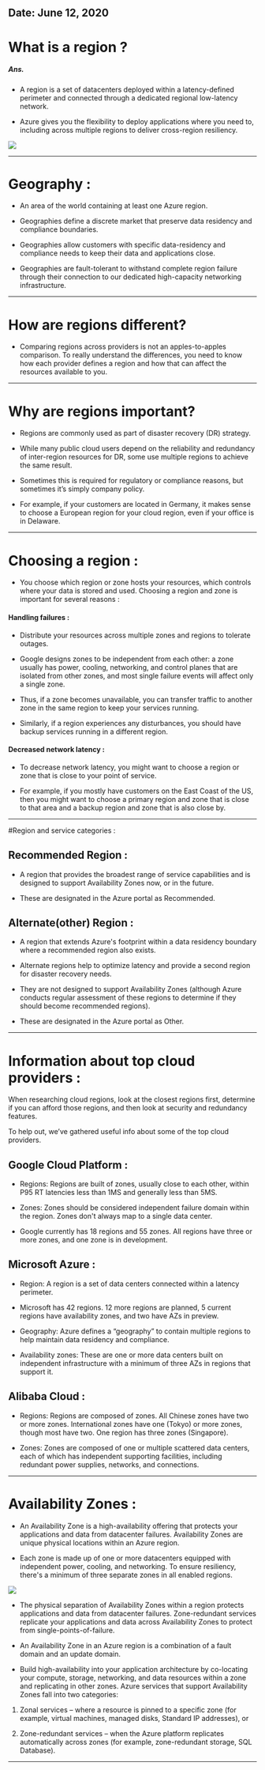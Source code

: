 ## Date: June 12, 2020

# What is a region ?

##### Ans.

- A region is a set of datacenters deployed within a latency-defined perimeter and connected through a dedicated regional low-latency network. 

- Azure gives you the flexibility to deploy applications where you need to, including across multiple regions to deliver cross-region resiliency.

![](https://mordorintelligence.com/images_db/RD_Images/1551343108287_cc4.png)

_ _ _ _ _ _ _ _ _ _

# Geography :

- An area of the world containing at least one Azure region.

- Geographies define a discrete market that preserve data residency and compliance boundaries.

- Geographies allow customers with specific data-residency and compliance needs to keep their data and applications close.

- Geographies are fault-tolerant to withstand complete region failure through their connection to our dedicated high-capacity networking infrastructure.

_ _ _ _ _ _ _ _ _ _

# How are regions different?

- Comparing regions across providers is not an apples-to-apples comparison. To really understand the differences, you need to know how each provider defines a region and how that can affect the resources available to you.

_ _ _ _ _ _ _ _ _ _

# Why are regions important?

- Regions are commonly used as part of disaster recovery (DR) strategy.

- While many public cloud users depend on the reliability and redundancy of inter-region resources for DR, some use multiple regions to achieve the same result.

- Sometimes this is required for regulatory or compliance reasons, but sometimes it’s simply company policy.

- For example, if your customers are located in Germany, it makes sense to choose a European region for your cloud region, even if your office is in Delaware.

_ _ _ _ _ _ _ _ _ _

# Choosing a region :

- You choose which region or zone hosts your resources, which controls where your data is stored and used. Choosing a region and zone is important for several reasons :

#### Handling failures :

- Distribute your resources across multiple zones and regions to tolerate outages.

- Google designs zones to be independent from each other: a zone usually has power, cooling, networking, and control planes that are isolated from other zones, and most single failure events will affect only a single zone. 

- Thus, if a zone becomes unavailable, you can transfer traffic to another zone in the same region to keep your services running.

- Similarly, if a region experiences any disturbances, you should have backup services running in a different region.

#### Decreased network latency :

- To decrease network latency, you might want to choose a region or zone that is close to your point of service. 

- For example, if you mostly have customers on the East Coast of the US, then you might want to choose a primary region and zone that is close to that area and a backup region and zone that is also close by.

_ _ _ _ _ _ _ _ _ _

#Region and service categories :

## Recommended Region :

- A region that provides the broadest range of service capabilities and is designed to support Availability Zones now, or in the future.

- These are designated in the Azure portal as Recommended.

## Alternate(other) Region :

- A region that extends Azure's footprint within a data residency boundary where a recommended region also exists.

- Alternate regions help to optimize latency and provide a second region for disaster recovery needs.

- They are not designed to support Availability Zones (although Azure conducts regular assessment of these regions to determine if they should become recommended regions).

- These are designated in the Azure portal as Other.

_ _ _ _ _ _ _ _ _ _

# Information about top cloud providers :

  When researching cloud regions, look at the closest regions first, determine if you can afford those regions, and then look at security and redundancy features.

  To help out, we’ve gathered useful info about some of the top cloud providers.

## Google Cloud Platform :

- Regions: Regions are built of zones, usually close to each other, within P95 RT latencies less than 1MS and generally less than 5MS.

- Zones: Zones should be considered independent failure domain within the region. Zones don't always map to a single data center.

- Google currently has 18 regions and 55 zones. All regions have three or more zones, and one zone is in development.

## Microsoft Azure :

- Region: A region is a set of data centers connected within a latency perimeter.

- Microsoft has 42 regions. 12 more regions are planned, 5 current regions have availability zones, and two have AZs in preview.

- Geography: Azure defines a “geography” to contain multiple regions to help maintain data residency and compliance.

- Availability zones: These are one or more data centers built on independent infrastructure with a minimum of three AZs in regions that support it.

## Alibaba Cloud :

- Regions: Regions are composed of zones. All Chinese zones have two or more zones. International zones have one (Tokyo) or more zones, though most have two. One region has three zones (Singapore).

- Zones: Zones are composed of one or multiple scattered data centers, each of which has independent supporting facilities, including redundant power supplies, networks, and connections.

_ _ _ _ _ _ _ _ _ _

# Availability Zones :

- An Availability Zone is a high-availability offering that protects your applications and data from datacenter failures. Availability Zones are unique physical locations within an Azure region.

- Each zone is made up of one or more datacenters equipped with independent power, cooling, and networking. To ensure resiliency, there's a minimum of three separate zones in all enabled regions.

![](https://docs.aws.amazon.com/documentdb/latest/developerguide/images/RegionsAndAZs.png)

- The physical separation of Availability Zones within a region protects applications and data from datacenter failures. Zone-redundant services replicate your applications and data across Availability Zones to protect from single-points-of-failure.

- An Availability Zone in an Azure region is a combination of a fault domain and an update domain.

- Build high-availability into your application architecture by co-locating your compute, storage, networking, and data resources within a zone and replicating in other zones. Azure services that support Availability Zones fall into two categories:

1. Zonal services – where a resource is pinned to a specific zone (for example, virtual machines, managed disks, Standard IP addresses), or

2. Zone-redundant services – when the Azure platform replicates automatically across zones (for example, zone-redundant storage, SQL Database).

_ _ _ _ _ _ _ _ _ _
